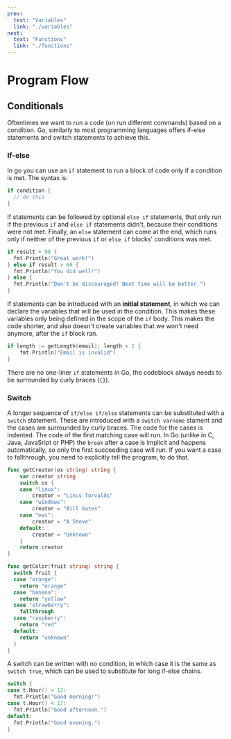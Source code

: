 ```yaml
---
prev:
  text: "Variables"
  link: "./variables"
next:
  text: "Functions"
  link: "./functions"
---
```


# Program Flow

## Conditionals

Oftentimes we want to run a code (on run different commands) based on a condition. Go, similarly to most programming languages offers if-else statements and switch statements to achieve this.

### If-else

In go you can use an `if` statement to run a block of code only if a condition is met. The syntax is:

```go
if condition {
  // do this
}
```

If statements can be followed by optional `else if` statements, that only run if the previous `if` and `else if` statements didn't, because their conditions were not met. Finally, an `else` statement can come at the end, which runs only if neither of the previous `if` or `else if` blocks' conditions was met.

```go
if result > 90 {
  fmt.Println("Great work!")
} else if result > 60 {
  fmt.Println("You did well!")
} else {
  fmt.Println("Don't be discouraged! Next time will be better.")
}
```

If statements can be introduced with an **initial statement**, in which we can declare the variables that will be used in the condition. This makes these variables only being defined in the scope of the `if` body. This makes the code shorter, and also doesn't create variables that we won't need anymore, after the `if` block ran.

```go
if length := getLength(email); length < 1 {
    fmt.Println("Email is invalid")
}
```

There are no one-liner `if` statements in Go, the codeblock always needs to be surrounded by curly braces (`{}`).

### Switch

A longer sequence of `if/else if/else` statements can be substituted with a `switch` statement. These are introduced with a `switch varname` stament and the cases are surrounded by curly braces. The code for the cases is indented. The code of the first matching case will run. In Go (unlike in C, Java, JavaSript or PHP) the `break` after a case is implicit and happens automatically, so only the first succeeding case will run. If you want a case to fallthrough, you need to explicitly tell the program, to do that.

```go
func getCreator(os string) string {
    var creator string
    switch os {
    case "linux":
        creator = "Linus Torvalds"
    case "windows":
        creator = "Bill Gates"
    case "mac":
        creator = "A Steve"
    default:
        creator = "Unknown"
    }
    return creator
}

func getColor(fruit string) string {
  switch fruit {
  case "orange":
    return "orange"
  case "banana":
    return "yellow"
  case "strawberry":
    fallthrough
  case "raspberry":
    return "red"
  default:
    return "unknown"
  }
}
```

A switch can be written with no condition, in which case it is the same as `switch true`, which can be used to substitute for long if-else chains.

```go
switch {
case t.Hour() < 12:
  fmt.Println("Good morning!")
case t.Hour() < 17:
  fmt.Println("Good afternoon.")
default:
  fmt.Println("Good evening.")
}
```
